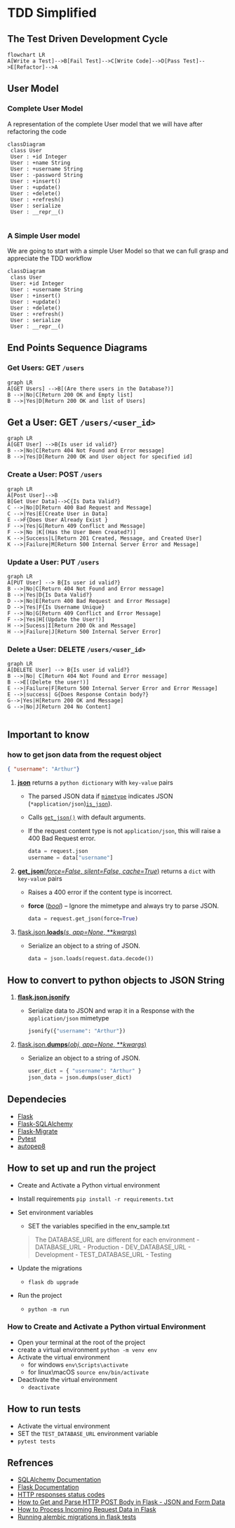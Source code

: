 # TDD Simplified

## The Test Driven Development Cycle

```mermaid
flowchart LR
A[Write a Test]-->B[Fail Test]-->C[Write Code]-->D[Pass Test]-->E[Refactor]-->A
```

## User Model

### Complete User Model

A representation of the complete User model that we will have after refactoring the code

```mermaid
classDiagram
 class User
 User : +id Integer
 User : +name String
 User : +username String
 User : -password String
 User : +insert()
 User : +update()
 User : +delete()
 User : +refresh()
 User : serialize
 User : __repr__()
 
```

### A Simple User model

We are going to start with a simple User Model so that we can full grasp and appreciate the TDD workflow

```mermaid
classDiagram
 class User
 User: +id Integer
 User : +username String
 User : +insert()
 User : +update()
 User : +delete()
 User : +refresh()
 User : serialize
 User : __repr__()

```

## End Points Sequence Diagrams  

### Get  Users: GET `/users`

```mermaid
graph LR
A[GET Users] -->B[(Are there users in the Database?)]
B -->|No|C[Return 200 OK and Empty list]
B -->|Yes|D[Return 200 OK and list of Users]
```

## Get a User: GET `/users/<user_id>`

```mermaid
graph LR
A[GET User] -->B{Is user id valid?}
B -->|No|C[Return 404 Not Found and Error message]
B -->|Yes|D[Return 200 OK and User object for specified id]
```

### Create a User: POST `/users`

```mermaid
graph LR
A[Post User]-->B
B[Get User Data]-->C{Is Data Valid?}
C -->|No|D[Return 400 Bad Request and Message]
C -->|Yes|E[Create User in Data]
E -->F{Does User Already Exist }
F -->|Yes|G[Return 409 Conflict and Message]
F -->|No |K[(Has the User Been Created?)]
K -->|Success|L[Return 201 Created, Message, and Created User]
K -->|Failure|M[Return 500 Internal Server Error and Message]
```

### Update a User: PUT `/users`

```mermaid
graph LR
A[PUT User] --> B{Is user id valid?}
B -->|No|C[Return 404 Not Found and Error message]
B -->|Yes|D{Is Data Valid?}
D -->|No|E[Return 400 Bad Request and Error Message]
D -->|Yes|F{Is Username Unique}
F -->|No|G[Return 409 Conflict and Error Message]
F -->|Yes|H[(Update the User!)]
H -->|Sucess|I[Return 200 Ok and Message]
H -->|Failure|J[Return 500 Internal Server Error]
```

### Delete  a User: DELETE `/users/<user_id>`

```mermaid
graph LR
A[DELETE User] --> B{Is user id valid?}
B -->|No| C[Return 404 Not Found and Error message]
B -->E[(Delete the user!)]
E -->|Failure|F[Return 500 Internal Server Error and Error Message]
E -->|success| G{Does Response Contain body?}
G-->|Yes|H[Return 200 OK and Message]
G -->|No|J[Return 204 No Content]


```

## Important to know

### how to get json data from the request object

```json
{ "username": "Arthur"}
```

1. [**json**](https://flask.palletsprojects.com/en/2.1.x/api/?highlight=request#flask.Request.json) returns a `python dictionary` with `key-value` pairs

   - The parsed JSON data if [`mimetype`](https://flask.palletsprojects.com/en/2.1.x/api/?highlight=request#flask.Request.mimetype) indicates JSON (`*application/json`)[`is_json`](https://flask.palletsprojects.com/en/2.1.x/api/?highlight=request#flask.Request.is_json)).

   - Calls [`get_json()`](https://flask.palletsprojects.com/en/2.1.x/api/?highlight=request#flask.Request.get_json) with default arguments.

   - If the request content type is not `application/json`, this will raise a 400 Bad Request error.

     ```python
     data = request.json
     username = data["username"]
     ```

2. [**get_json**(*force=False*, *silent=False*, *cache=True*)](https://flask.palletsprojects.com/en/2.1.x/api/?highlight=request#flask.Request.get_json) returns a `dict` with `key-value` pairs

     - Raises a 400 error if the content type is incorrect.

     - **force** ([*bool*](https://docs.python.org/3/library/functions.html#bool)) –   Ignore the mimetype and always try to parse JSON.

       ```python
       data = request.get_json(force=True)
       ```

3. [flask.json.**loads**(*s*, *app=None*, ***kwargs*)](https://flask.palletsprojects.com/en/2.1.x/api/?highlight=request#flask.json.loads)

     - Serialize an object to a string of JSON.

       ```python
       data = json.loads(request.data.decode())
       ```

## How to convert to  python objects  to JSON  String

1. [**flask.json.jsonify**](https://flask.palletsprojects.com/en/2.1.x/api/?highlight=request#flask.json.jsonify)

   - Serialize data to JSON and wrap it in a Response with the `application/json` mimetype

     ```python
     jsonify({"username": "Arthur"})
     ```

3. [flask.json.**dumps**(*obj*, *app=None*, ***kwargs*)](https://flask.palletsprojects.com/en/2.1.x/api/?highlight=request#flask.json.dumps)

   - Serialize an object to a string of JSON.

     ```python
     user_dict = { "username": "Arthur" }
     json_data = json.dumps(user_dict)
     ```

## Dependecies

- [Flask](https://flask.palletsprojects.com/en/2.1.x/)
- [Flask-SQLAlchemy](https://flask-sqlalchemy.palletsprojects.com/en/2.x/quickstart/)
- [Flask-Migrate](https://flask-migrate.readthedocs.io/en/latest/)
- [Pytest](https://docs.pytest.org/en/7.1.x/getting-started.html)
- [autopep8](https://github.com/hhatto/autopep8)

## How to set up and run the project

- Create and Activate a Python virtual environment

- Install requirements `pip install -r requirements.txt`
- Set environment variables
  - SET the variables specified in the env_sample.txt
  > The DATABASE_URL are different for each environment
      - DATABASE_URL - Production
      - DEV_DATABASE_URL - Development
      - TEST_DATABASE_URL - Testing
- Update the migrations
  - `flask db upgrade`
- Run the project
  - `python -m run`

### How to Create and Activate a Python virtual Environment

- Open your terminal at the root of the project
- create a virtual environment `python -m venv env`
- Activate the virtual environment
  - for windows `env\Scripts\activate`
  - for linux\macOS `source env/bin/activate`
- Deactivate the virtual environment
  - `deactivate`

## How to run tests

- Activate the virtual environment
- SET the `TEST_DATABASE_URL` environment variable
- `pytest tests`

## Refrences

- [SQLAlchemy Documentation](https://docs.sqlalchemy.org/en/14/index.html)
- [Flask Documentation](https://flask.palletsprojects.com/en/2.1.x/)
- [HTTP responses status codes](https://developer.mozilla.org/en-US/docs/Web/HTTP/Status)
- [How to Get and Parse HTTP POST Body in Flask - JSON and Form Data](https://stackabuse.com/how-to-get-and-parse-http-post-body-in-flask-json-and-form-data/)
- [How to Process Incoming Request Data in Flask](https://www.digitalocean.com/community/tutorials/processing-incoming-request-data-in-flask)
- [Running alembic migrations in flask tests](https://blog.k-nut.eu/flask-alembic-test)
